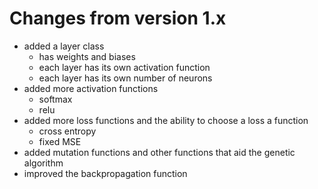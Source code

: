 # Changes from version 1.x

* added a layer class
  * has weights and biases
  * each layer has its own activation function
  * each layer has its own number of neurons
* added more activation functions
  * softmax
  * relu
* added more loss functions and the ability to choose a loss a function
  * cross entropy
  * fixed MSE
* added mutation functions and other functions that aid the genetic algorithm
* improved the backpropagation function

